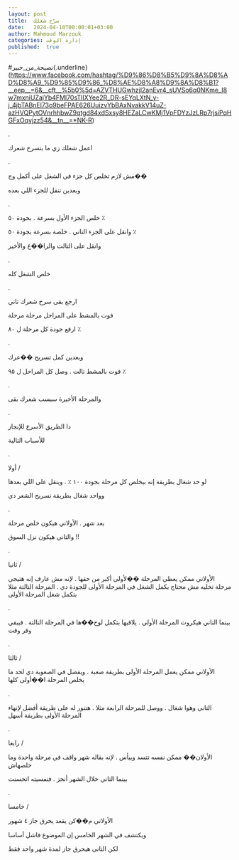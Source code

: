 ```yaml
---
layout: post
title:  سرّح شغلك
date:   2024-04-10T00:00:01+03:00
author: Mahmoud Marzouk
categories: إدارة الوقت
published:  true
---
```

\#نصيحة_من_خبير{.underline}(https://www.facebook.com/hashtag/%D9%86%D8%B5%D9%8A%D8%AD%D8%A9_%D9%85%D9%86_%D8%AE%D8%A8%D9%8A%D8%B1?__eep__=6&__cft__%5b0%5d=AZVTHUGwhzjl2anEvr4_sUVSo6q0NKme_I8w7mxniUZajYb4FMl70sTIIXYee2R_DR-sEYqLXtN_y-j_4jbTABnEl73o9beFPAE626UuizvYbBAxNvakkV14uZ-azHVQPytOVnrhhbwZ9qtgd84xdSxsy8HEZaLCwKMj1VpFDYzJzLRp7rjsiPqHGFxOqvjzz54&__tn__=*NK-R)

.

اعمل شغلك زي ما بتسرح شعرك

.

مش لازم تخلص كل جزء في الشغل على أكمل وج��

وبعدين تنقل للجزء اللي بعده

.

خلص الجزء الأول بسرعة . بجودة ٥٠ ٪

وانقل على الجزء التاني . خلصة بسرعة بجودة ٥٠ ٪

وانقل على التالت والرا��ع والأخير

.

خلص الشغل كله

.

ارجع بقى سرح شعرك تاني

فوت بالمشط على المراحل مرحلة مرحلة

ارفع جودة كل مرحلة ل ٨٠ ٪

.

وبعدين كمل تسريح ��عرك

فوت بالمشط تالت . وصل كل المراحل ل ٩٥ ٪

.

والمرحلة الأخيرة سبسب شعرك بقى

.

دا الطريق الأسرع للإنجاز

للأسباب التالية

.

أولا /

لو حد شغال بطريقة إنه بيخلص كل مرحلة بجودة ١٠٠ ٪ . وينقل على اللي
بعدها

وواحد شغال بطريقة تسريح الشعر دي

.

بعد شهر . الأولاني هيكون خلص مرحلة

والتاني هيكون نزل السوق !!

.

ثانيا /

الأولاني ممكن يعطي المرحلة ��لأولى أكبر من حقها . لإنه مش عارف إنه هتيجي
مرحلة تخليه مش محتاج يكمل الشغل في المرحلة الأولى للجودة دي . المرحلة
التالتة مثلا بتكمل شغل المرحلة الأولى

.

بينما التاني هيكروت المرحلة الأولى . يلاقيها بتكمل لوح��ها في المرحلة
التالتة . فيبقى وفر وقت

.

ثالثا /

الأولاني ممكن يعمل المرحلة الأولى بطريقة صعبة . ويفضل في الصعوبة دي لحد
ما يخلص المرحلة ا��أولى كلها

.

التاني وهوا شغال . ووصل للمرحلة الرابعة مثلا . هتنور له على طريقة أفضل
لإنهاء المرحلة الأولى بطريقة أسهل

.

رابعا /

الأولان�� ممكن نفسه تتسد وييأس . لإنه بقاله شهر واقف في مرحلة واحدة وما
خلصهاش

بينما التاني خلال الشهر أنجز . فنفسيته اتحسنت

.

خامسا /

الأولاني م��كن يقعد يحرق جاز ٤ شهور

ويكتشف في الشهر الخامس إن الموضوع فاشل أساسا

لكن التاني هيحرق جاز لمدة شهر واحد فقط
